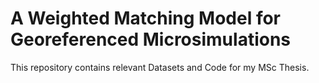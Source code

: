 # A Weighted Matching Model for Georeferenced Microsimulations
This repository contains relevant Datasets and Code for my MSc Thesis.

